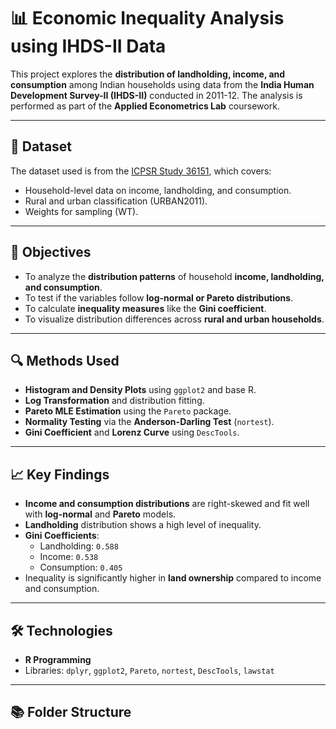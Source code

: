 # 📊 Economic Inequality Analysis using IHDS-II Data

This project explores the **distribution of landholding, income, and consumption** among Indian households using data from the **India Human Development Survey-II (IHDS-II)** conducted in 2011-12. The analysis is performed as part of the **Applied Econometrics Lab** coursework.

---

## 📁 Dataset

The dataset used is from the [ICPSR Study 36151](https://www.icpsr.umich.edu/web/ICPSR/studies/36151), which covers:
- Household-level data on income, landholding, and consumption.
- Rural and urban classification (URBAN2011).
- Weights for sampling (WT).

---

## 🧠 Objectives

- To analyze the **distribution patterns** of household **income, landholding, and consumption**.
- To test if the variables follow **log-normal or Pareto distributions**.
- To calculate **inequality measures** like the **Gini coefficient**.
- To visualize distribution differences across **rural and urban households**.

---

## 🔍 Methods Used

- **Histogram and Density Plots** using `ggplot2` and base R.
- **Log Transformation** and distribution fitting.
- **Pareto MLE Estimation** using the `Pareto` package.
- **Normality Testing** via the **Anderson-Darling Test** (`nortest`).
- **Gini Coefficient** and **Lorenz Curve** using `DescTools`.

---

## 📈 Key Findings

- **Income and consumption distributions** are right-skewed and fit well with **log-normal** and **Pareto** models.
- **Landholding** distribution shows a high level of inequality.
- **Gini Coefficients**:
  - Landholding: `0.588`
  - Income: `0.538`
  - Consumption: `0.405`
- Inequality is significantly higher in **land ownership** compared to income and consumption.

---

## 🛠️ Technologies

- **R Programming**
- Libraries: `dplyr`, `ggplot2`, `Pareto`, `nortest`, `DescTools`, `lawstat`

---

## 📚 Folder Structure

